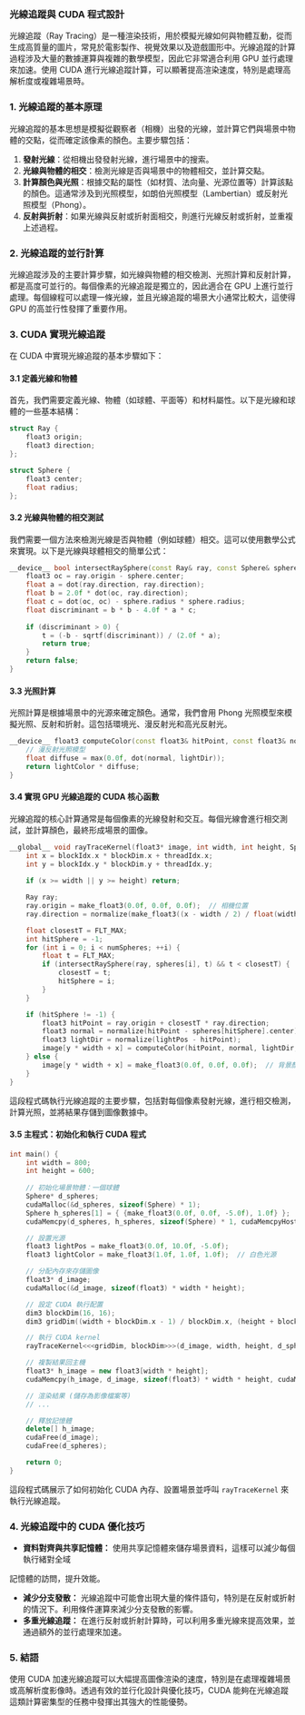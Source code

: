 ### 光線追蹤與 CUDA 程式設計

光線追蹤（Ray Tracing）是一種渲染技術，用於模擬光線如何與物體互動，從而生成高質量的圖片，常見於電影製作、視覺效果以及遊戲圖形中。光線追蹤的計算過程涉及大量的數據運算與複雜的數學模型，因此它非常適合利用 GPU 並行處理來加速。使用 CUDA 進行光線追蹤計算，可以顯著提高渲染速度，特別是處理高解析度或複雜場景時。

### 1. **光線追蹤的基本原理**

光線追蹤的基本思想是模擬從觀察者（相機）出發的光線，並計算它們與場景中物體的交點，從而確定該像素的顏色。主要步驟包括：

1. **發射光線**：從相機出發發射光線，進行場景中的搜索。
2. **光線與物體的相交**：檢測光線是否與場景中的物體相交，並計算交點。
3. **計算顏色與光照**：根據交點的屬性（如材質、法向量、光源位置等）計算該點的顏色。這通常涉及到光照模型，如朗伯光照模型（Lambertian）或反射光照模型（Phong）。
4. **反射與折射**：如果光線與反射或折射面相交，則進行光線反射或折射，並重複上述過程。

### 2. **光線追蹤的並行計算**

光線追蹤涉及的主要計算步驟，如光線與物體的相交檢測、光照計算和反射計算，都是高度可並行的。每個像素的光線追蹤是獨立的，因此適合在 GPU 上進行並行處理。每個線程可以處理一條光線，並且光線追蹤的場景大小通常比較大，這使得 GPU 的高並行性發揮了重要作用。

### 3. **CUDA 實現光線追蹤**

在 CUDA 中實現光線追蹤的基本步驟如下：

#### 3.1 **定義光線和物體**

首先，我們需要定義光線、物體（如球體、平面等）和材料屬性。以下是光線和球體的一些基本結構：

```cpp
struct Ray {
    float3 origin;
    float3 direction;
};

struct Sphere {
    float3 center;
    float radius;
};
```

#### 3.2 **光線與物體的相交測試**

我們需要一個方法來檢測光線是否與物體（例如球體）相交。這可以使用數學公式來實現。以下是光線與球體相交的簡單公式：

```cpp
__device__ bool intersectRaySphere(const Ray& ray, const Sphere& sphere, float& t) {
    float3 oc = ray.origin - sphere.center;
    float a = dot(ray.direction, ray.direction);
    float b = 2.0f * dot(oc, ray.direction);
    float c = dot(oc, oc) - sphere.radius * sphere.radius;
    float discriminant = b * b - 4.0f * a * c;
    
    if (discriminant > 0) {
        t = (-b - sqrtf(discriminant)) / (2.0f * a);
        return true;
    }
    return false;
}
```

#### 3.3 **光照計算**

光照計算是根據場景中的光源來確定顏色。通常，我們會用 Phong 光照模型來模擬光照、反射和折射。這包括環境光、漫反射光和高光反射光。

```cpp
__device__ float3 computeColor(const float3& hitPoint, const float3& normal, const float3& lightDir, const float3& lightColor) {
    // 漫反射光照模型
    float diffuse = max(0.0f, dot(normal, lightDir));
    return lightColor * diffuse;
}
```

#### 3.4 **實現 GPU 光線追蹤的 CUDA 核心函數**

光線追蹤的核心計算通常是每個像素的光線發射和交互。每個光線會進行相交測試，並計算顏色，最終形成場景的圖像。

```cpp
__global__ void rayTraceKernel(float3* image, int width, int height, Sphere* spheres, int numSpheres, float3 lightPos, float3 lightColor) {
    int x = blockIdx.x * blockDim.x + threadIdx.x;
    int y = blockIdx.y * blockDim.y + threadIdx.y;
    
    if (x >= width || y >= height) return;

    Ray ray;
    ray.origin = make_float3(0.0f, 0.0f, 0.0f);  // 相機位置
    ray.direction = normalize(make_float3((x - width / 2) / float(width), (y - height / 2) / float(height), -1.0f));  // 光線方向

    float closestT = FLT_MAX;
    int hitSphere = -1;
    for (int i = 0; i < numSpheres; ++i) {
        float t = FLT_MAX;
        if (intersectRaySphere(ray, spheres[i], t) && t < closestT) {
            closestT = t;
            hitSphere = i;
        }
    }

    if (hitSphere != -1) {
        float3 hitPoint = ray.origin + closestT * ray.direction;
        float3 normal = normalize(hitPoint - spheres[hitSphere].center);
        float3 lightDir = normalize(lightPos - hitPoint);
        image[y * width + x] = computeColor(hitPoint, normal, lightDir, lightColor);
    } else {
        image[y * width + x] = make_float3(0.0f, 0.0f, 0.0f);  // 背景顏色
    }
}
```

這段程式碼執行光線追蹤的主要步驟，包括對每個像素發射光線，進行相交檢測，計算光照，並將結果存儲到圖像數據中。

#### 3.5 **主程式：初始化和執行 CUDA 程式**

```cpp
int main() {
    int width = 800;
    int height = 600;
    
    // 初始化場景物體：一個球體
    Sphere* d_spheres;
    cudaMalloc(&d_spheres, sizeof(Sphere) * 1);
    Sphere h_spheres[1] = { {make_float3(0.0f, 0.0f, -5.0f), 1.0f} };
    cudaMemcpy(d_spheres, h_spheres, sizeof(Sphere) * 1, cudaMemcpyHostToDevice);

    // 設置光源
    float3 lightPos = make_float3(0.0f, 10.0f, -5.0f);
    float3 lightColor = make_float3(1.0f, 1.0f, 1.0f);  // 白色光源

    // 分配內存來存儲圖像
    float3* d_image;
    cudaMalloc(&d_image, sizeof(float3) * width * height);

    // 設定 CUDA 執行配置
    dim3 blockDim(16, 16);
    dim3 gridDim((width + blockDim.x - 1) / blockDim.x, (height + blockDim.y - 1) / blockDim.y);

    // 執行 CUDA kernel
    rayTraceKernel<<<gridDim, blockDim>>>(d_image, width, height, d_spheres, 1, lightPos, lightColor);

    // 複製結果回主機
    float3* h_image = new float3[width * height];
    cudaMemcpy(h_image, d_image, sizeof(float3) * width * height, cudaMemcpyDeviceToHost);

    // 渲染結果 (儲存為影像檔案等)
    // ...

    // 釋放記憶體
    delete[] h_image;
    cudaFree(d_image);
    cudaFree(d_spheres);

    return 0;
}
```

這段程式碼展示了如何初始化 CUDA 內存、設置場景並呼叫 `rayTraceKernel` 來執行光線追蹤。

### 4. **光線追蹤中的 CUDA 優化技巧**

- **資料對齊與共享記憶體：** 使用共享記憶體來儲存場景資料，這樣可以減少每個執行緒對全域

記憶體的訪問，提升效能。
- **減少分支發散：** 光線追蹤中可能會出現大量的條件語句，特別是在反射或折射的情況下。利用條件運算來減少分支發散的影響。
- **多重光線追蹤：** 在進行反射或折射計算時，可以利用多重光線來提高效果，並通過額外的並行處理來加速。

### 5. **結語**

使用 CUDA 加速光線追蹤可以大幅提高圖像渲染的速度，特別是在處理複雜場景或高解析度影像時。透過有效的並行化設計與優化技巧，CUDA 能夠在光線追蹤這類計算密集型的任務中發揮出其強大的性能優勢。